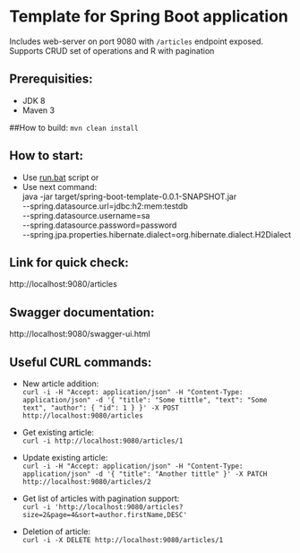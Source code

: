 
# Template for Spring Boot application

Includes web-server on port 9080 with `/articles` endpoint exposed.  
Supports CRUD set of operations and R with pagination

## Prerequisities:
- JDK 8
- Maven 3

##How to build:
`mvn clean install`

## How to start:
- Use [run.bat](./run.bat) script or
- Use next command:  
java -jar target/spring-boot-template-0.0.1-SNAPSHOT.jar \
 --spring.datasource.url=jdbc:h2:mem:testdb \
 --spring.datasource.username=sa \
 --spring.datasource.password=password \
 --spring.jpa.properties.hibernate.dialect=org.hibernate.dialect.H2Dialect

## Link for quick check:  
http://localhost:9080/articles

## Swagger documentation:  
http://localhost:9080/swagger-ui.html

## Useful CURL commands:
- New article addition:  
`curl -i -H "Accept: application/json" -H "Content-Type: application/json" -d '{ "title": "Some tittle", "text": "Some text", "author": { "id": 1 } }' -X POST http://localhost:9080/articles`

- Get existing article:  
`curl -i http://localhost:9080/articles/1`

- Update existing article:  
`curl -i -H "Accept: application/json" -H "Content-Type: application/json" -d '{ "title": "Another tittle" }' -X PATCH http://localhost:9080/articles/2`

- Get list of articles with pagination support:  
`curl -i 'http://localhost:9080/articles?size=2&page=4&sort=author.firstName,DESC'`

- Deletion of article:  
`curl -i -X DELETE http://localhost:9080/articles/1`
